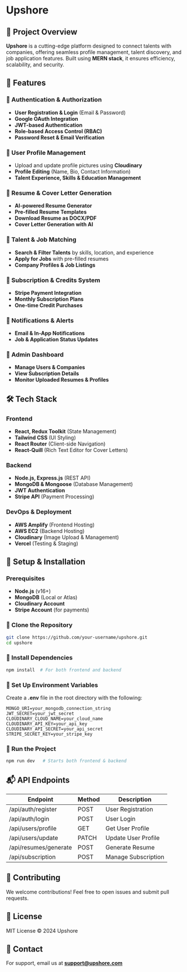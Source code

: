 # Upshore

## 🚀 Project Overview

**Upshore** is a cutting-edge platform designed to connect talents with companies, offering seamless profile management, talent discovery, and job application features. Built using **MERN stack**, it ensures efficiency, scalability, and security.

## 📌 Features

### 🔹 Authentication & Authorization

- **User Registration & Login** (Email & Password)
- **Google OAuth Integration**
- **JWT-based Authentication**
- **Role-based Access Control (RBAC)**
- **Password Reset & Email Verification**

### 🔹 User Profile Management

- Upload and update profile pictures using **Cloudinary**
- **Profile Editing** (Name, Bio, Contact Information)
- **Talent Experience, Skills & Education Management**

### 🔹 Resume & Cover Letter Generation

- **AI-powered Resume Generator**
- **Pre-filled Resume Templates**
- **Download Resume as DOCX/PDF**
- **Cover Letter Generation with AI**

### 🔹 Talent & Job Matching

- **Search & Filter Talents** by skills, location, and experience
- **Apply for Jobs** with pre-filled resumes
- **Company Profiles & Job Listings**

### 🔹 Subscription & Credits System

- **Stripe Payment Integration**
- **Monthly Subscription Plans**
- **One-time Credit Purchases**

### 🔹 Notifications & Alerts

- **Email & In-App Notifications**
- **Job & Application Status Updates**

### 🔹 Admin Dashboard

- **Manage Users & Companies**
- **View Subscription Details**
- **Monitor Uploaded Resumes & Profiles**

## 🛠️ Tech Stack

### **Frontend**

- **React, Redux Toolkit** (State Management)
- **Tailwind CSS** (UI Styling)
- **React Router** (Client-side Navigation)
- **React-Quill** (Rich Text Editor for Cover Letters)

### **Backend**

- **Node.js, Express.js** (REST API)
- **MongoDB & Mongoose** (Database Management)
- **JWT Authentication**
- **Stripe API** (Payment Processing)

### **DevOps & Deployment**

- **AWS Amplify** (Frontend Hosting)
- **AWS EC2** (Backend Hosting)
- **Cloudinary** (Image Upload & Management)
- **Vercel** (Testing & Staging)

## 📄 Setup & Installation

### Prerequisites

- **Node.js** (v16+)
- **MongoDB** (Local or Atlas)
- **Cloudinary Account**
- **Stripe Account** (for payments)

### 🔹 Clone the Repository

```sh
git clone https://github.com/your-username/upshore.git
cd upshore
```

### 🔹 Install Dependencies

```sh
npm install  # For both frontend and backend
```

### 🔹 Set Up Environment Variables

Create a **.env** file in the root directory with the following:

```env
MONGO_URI=your_mongodb_connection_string
JWT_SECRET=your_jwt_secret
CLOUDINARY_CLOUD_NAME=your_cloud_name
CLOUDINARY_API_KEY=your_api_key
CLOUDINARY_API_SECRET=your_api_secret
STRIPE_SECRET_KEY=your_stripe_key
```

### 🔹 Run the Project

```sh
npm run dev   # Starts both frontend & backend
```

## 📬 API Endpoints

| Endpoint              | Method | Description         |
| --------------------- | ------ | ------------------- |
| /api/auth/register    | POST   | User Registration   |
| /api/auth/login       | POST   | User Login          |
| /api/users/profile    | GET    | Get User Profile    |
| /api/users/update     | PATCH  | Update User Profile |
| /api/resumes/generate | POST   | Generate Resume     |
| /api/subscription     | POST   | Manage Subscription |

## 📢 Contributing

We welcome contributions! Feel free to open issues and submit pull requests.

## 📜 License

MIT License © 2024 Upshore

## 🤝 Contact

For support, email us at **support@upshore.com**

